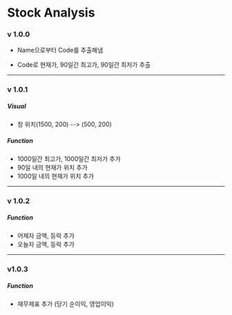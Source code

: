 # Stock Analysis

### v 1.0.0

- Name으로부터 Code를 추출해냄

- Code로 현재가, 90일간 최고가, 90일간 최저가 추출

  

---

### v 1.0.1

##### Visual

- 창 위치(1500, 200) --> (500, 200)

##### Function 

- 1000일간 최고가, 1000일간 최저가 추가
- 90일 내의 현재가 위치 추가
- 1000일 내의 현재가 위치 추가



---

### v 1.0.2

##### Function

- 어제자 금액, 등락 추가
- 오늘자 금액, 등락 추가



---

### v1.0.3

##### Function

- 재무제표 추가
  (당기 순이익, 영업이익)